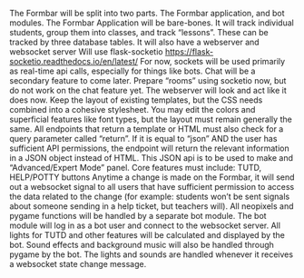 The Formbar will be split into two parts. The Formbar application, and bot modules.
The Formbar Application will be bare-bones. It will track individual students, group them into classes, and track “lessons”. These can be tracked by three database tables.
It will also have a webserver and websocket server
Will use flask-socketio
https://flask-socketio.readthedocs.io/en/latest/
For now, sockets will be used primarily as real-time api calls, especially for things like bots. Chat will be a secondary feature to come later. Prepare “rooms” using socketio now, but do not work on the chat feature yet.
The webserver will look and act like it does now. Keep the layout of existing templates, but the CSS needs combined into a cohesive stylesheet. You may edit the colors and superficial features like font types, but the layout must remain generally the same.
All endpoints that return a template or HTML must also check for a query parameter called “return”. If it is equal to “json” AND the user has sufficient API permissions, the endpoint will return the relevant information in a JSON object instead of HTML. This JSON api is to be used to make and “Advanced/Expert Mode” panel.
Core features must include: TUTD, HELP/POTTY buttons
Anytime a change is made on the Formbar, it will send out a websocket signal to all users that have sufficient permission to access the data related to the change (for example: students won’t be sent signals about someone sending in a help ticket, but teachers will).
All neopixels and pygame functions will be handled by a separate bot module. The bot module will log in as a bot user and connect to the websocket server. All lights for TUTD and other features will be calculated and displayed by the bot. Sound effects and background music will also be handled through pygame by the bot. The lights and sounds are handled whenever it receives a websocket state change message.

